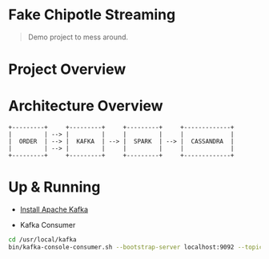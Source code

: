 # Fake Chipotle Streaming

> Demo project to mess around.

# Project Overview

# Architecture Overview

```text
+---------+     +---------+     +---------+     +-------------+
|         | --> |         |     |         |     |             |
|  ORDER  | --> |  KAFKA  | --> |  SPARK  | --> |  CASSANDRA  |
|         | --> |         |     |         |     |             |
+---------+     +---------+     +---------+     +-------------+
```

# Up & Running

* [Install Apache Kafka](https://tecadmin.net/how-to-install-apache-kafka-on-ubuntu-22-04/)

* Kafka Consumer
```bash
cd /usr/local/kafka
bin/kafka-console-consumer.sh --bootstrap-server localhost:9092 --topic orders --from-beginning
```
